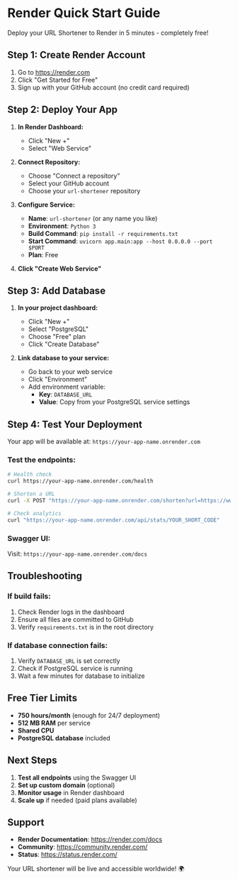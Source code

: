 # Render Quick Start Guide

Deploy your URL Shortener to Render in 5 minutes - completely free!

## Step 1: Create Render Account

1. Go to https://render.com
2. Click "Get Started for Free"
3. Sign up with your GitHub account (no credit card required)

## Step 2: Deploy Your App

1. **In Render Dashboard:**
   - Click "New +"
   - Select "Web Service"

2. **Connect Repository:**
   - Choose "Connect a repository"
   - Select your GitHub account
   - Choose your `url-shortener` repository

3. **Configure Service:**
   - **Name**: `url-shortener` (or any name you like)
   - **Environment**: `Python 3`
   - **Build Command**: `pip install -r requirements.txt`
   - **Start Command**: `uvicorn app.main:app --host 0.0.0.0 --port $PORT`
   - **Plan**: Free

4. **Click "Create Web Service"**

## Step 3: Add Database

1. **In your project dashboard:**
   - Click "New +"
   - Select "PostgreSQL"
   - Choose "Free" plan
   - Click "Create Database"

2. **Link database to your service:**
   - Go back to your web service
   - Click "Environment"
   - Add environment variable:
     - **Key**: `DATABASE_URL`
     - **Value**: Copy from your PostgreSQL service settings

## Step 4: Test Your Deployment

Your app will be available at: `https://your-app-name.onrender.com`

### Test the endpoints:

```bash
# Health check
curl https://your-app-name.onrender.com/health

# Shorten a URL
curl -X POST "https://your-app-name.onrender.com/shorten?url=https://www.example.com"

# Check analytics
curl "https://your-app-name.onrender.com/api/stats/YOUR_SHORT_CODE"
```

### Swagger UI:
Visit: `https://your-app-name.onrender.com/docs`

## Troubleshooting

### If build fails:
1. Check Render logs in the dashboard
2. Ensure all files are committed to GitHub
3. Verify `requirements.txt` is in the root directory

### If database connection fails:
1. Verify `DATABASE_URL` is set correctly
2. Check if PostgreSQL service is running
3. Wait a few minutes for database to initialize

## Free Tier Limits

- **750 hours/month** (enough for 24/7 deployment)
- **512 MB RAM** per service
- **Shared CPU**
- **PostgreSQL database** included

## Next Steps

1. **Test all endpoints** using the Swagger UI
2. **Set up custom domain** (optional)
3. **Monitor usage** in Render dashboard
4. **Scale up** if needed (paid plans available)

## Support

- **Render Documentation**: https://render.com/docs
- **Community**: https://community.render.com/
- **Status**: https://status.render.com/

Your URL shortener will be live and accessible worldwide! 🌍 